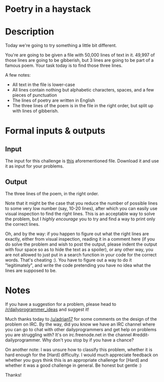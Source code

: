 # Poetry in a haystack
<div class="md"><h1>Description</h1>
<p>Today we're going to try something a little bit different. </p>
<p>You're are going to be given a file with 50,000 lines of text in it. 49,997 of those lines are going to be gibberish, but 3 lines are going to be part of a famous poem. Your task today is to find those three lines. </p>
<p>A few notes: </p>
<ul>
<li>All text in the file is lower-case</li>
<li>All lines contain nothing but alphabetic characters, spaces, and a few pieces of punctuation</li>
<li>The lines of poetry are written in English</li>
<li>The three lines of the poem is in the file in the right order, but split up with lines of gibberish.</li>
</ul>
<h1>Formal inputs &amp; outputs</h1>
<h2>Input</h2>
<p>The input for this challenge is <a href="https://gist.githubusercontent.com/anonymous/c8fb349e9ae4fcb40cb5/raw/05a1ef03626057e1b57b5bbdddc4c2373ce4b465/challenge.txt">this</a> aforementioned file. Download it and use it as input for your problems. </p>
<h2>Output</h2>
<p>The three lines of the poem, in the right order. </p>
<p>Note that it might be the case that you reduce the number of possible lines to some very low number (say, 10-20 lines), after which you can easily use visual inspection to find the right lines. This is an acceptable way to solve the problem, but I <em>highly encourage</em> you to try and find a way to print only the correct lines. </p>
<p>Oh, and by the way: if you happen to figure out what the right lines are exactly, either from visual inspection, reading it in a comment here (if you do solve the problem and wish to post the output, please indent the output with four space so as to hide the text as a spoiler), or any other way, you are not allowed to just put in a search function in your code for the correct words. That's cheating :). You have to figure out a way to do it "legitimately", and write the code pretending you have no idea what the lines are supposed to be. </p>
<h1>Notes</h1>
<p>If you have a suggestion for a problem, please head to <a href="/r/dailyprogrammer_ideas">/r/dailyprogrammer_ideas</a> and suggest it! </p>
<p>Much thanks today to <a href="/u/adrian17">/u/adrian17</a> for some comments on the design of the problem on IRC. By the way, did you know we have an IRC channel where you can go to chat with other dailyprogrammers and get help on problems you are struggling with? It's on irc.freenode.net in the channel #reddit-dailyprogrammer. Why don't you stop by if you have a chance?</p>
<p>On another note: I was unsure how to classify this problem, whether it is hard enough for the [Hard] difficulty. I would much appreciate feedback on whether you guys think this is an appropriate challenge for [Hard] and whether it was a good challenge in general. Be honest but gentle :) </p>
<p>Thanks!</p>
</div>
